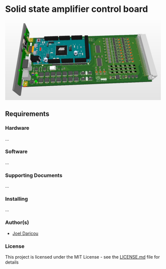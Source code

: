 # Solid state amplifier control board

![Alt text](3d-model.jpg?raw=true "3D model")

## Requirements

### Hardware

...

### Software

...

### Supporting Documents

...

### Installing

...

### Author(s)

* [Joel Daricou](https://github.com/joeldrc)

### License

This project is licensed under the MIT License - see the [LICENSE.md](LICENSE.md) file for details